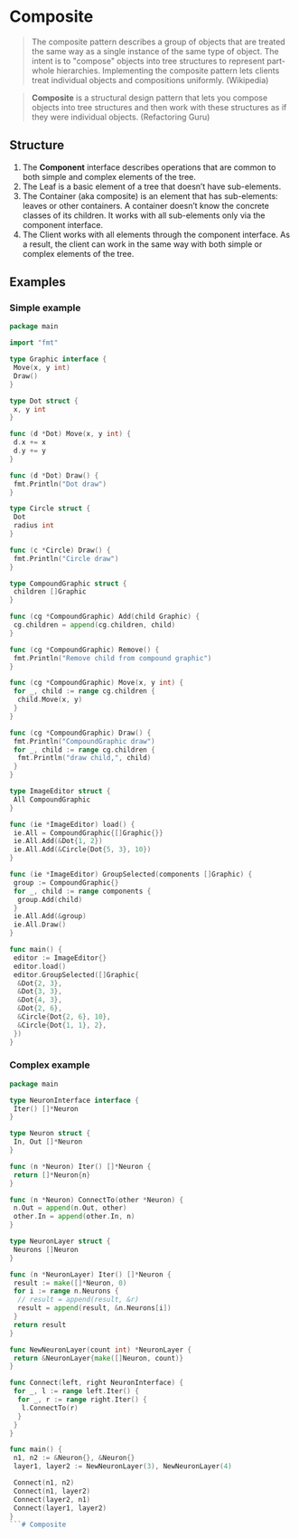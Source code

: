 # Composite

> The composite pattern describes a group of objects that are treated the same way as a single instance of the same type of object. The intent is to "compose" objects into tree structures to represent part-whole hierarchies. Implementing the composite pattern lets clients treat individual objects and compositions uniformly. (Wikipedia)

> **Composite** is a structural design pattern that lets you compose objects into tree structures and then work with these structures as if they were individual objects. (Refactoring Guru)

## Structure

1. The **Component** interface describes operations that are common to both simple and complex elements of the tree.
2. The Leaf is a basic element of a tree that doesn’t have sub-elements.
3. The Container (aka composite) is an element that has sub-elements: leaves or other containers. A container doesn’t know the concrete classes of its children. It works with all sub-elements only via the component interface.
4. The Client works with all elements through the component interface. As a result, the client can work in the same way with both simple or complex elements of the tree.

## Examples

### Simple example

```go
package main

import "fmt"

type Graphic interface {
 Move(x, y int)
 Draw()
}

type Dot struct {
 x, y int
}

func (d *Dot) Move(x, y int) {
 d.x += x
 d.y += y
}

func (d *Dot) Draw() {
 fmt.Println("Dot draw")
}

type Circle struct {
 Dot
 radius int
}

func (c *Circle) Draw() {
 fmt.Println("Circle draw")
}

type CompoundGraphic struct {
 children []Graphic
}

func (cg *CompoundGraphic) Add(child Graphic) {
 cg.children = append(cg.children, child)
}

func (cg *CompoundGraphic) Remove() {
 fmt.Println("Remove child from compound graphic")
}

func (cg *CompoundGraphic) Move(x, y int) {
 for _, child := range cg.children {
  child.Move(x, y)
 }
}

func (cg *CompoundGraphic) Draw() {
 fmt.Println("CompoundGraphic draw")
 for _, child := range cg.children {
  fmt.Println("draw child,", child)
 }
}

type ImageEditor struct {
 All CompoundGraphic
}

func (ie *ImageEditor) load() {
 ie.All = CompoundGraphic{[]Graphic{}}
 ie.All.Add(&Dot{1, 2})
 ie.All.Add(&Circle{Dot{5, 3}, 10})
}

func (ie *ImageEditor) GroupSelected(components []Graphic) {
 group := CompoundGraphic{}
 for _, child := range components {
  group.Add(child)
 }
 ie.All.Add(&group)
 ie.All.Draw()
}

func main() {
 editor := ImageEditor{}
 editor.load()
 editor.GroupSelected([]Graphic{
  &Dot{2, 3},
  &Dot{3, 3},
  &Dot{4, 3},
  &Dot{2, 6},
  &Circle{Dot{2, 6}, 10},
  &Circle{Dot{1, 1}, 2},
 })
}
```

### Complex example

````go
package main

type NeuronInterface interface {
 Iter() []*Neuron
}

type Neuron struct {
 In, Out []*Neuron
}

func (n *Neuron) Iter() []*Neuron {
 return []*Neuron{n}
}

func (n *Neuron) ConnectTo(other *Neuron) {
 n.Out = append(n.Out, other)
 other.In = append(other.In, n)
}

type NeuronLayer struct {
 Neurons []Neuron
}

func (n *NeuronLayer) Iter() []*Neuron {
 result := make([]*Neuron, 0)
 for i := range n.Neurons {
  // result = append(result, &r)
  result = append(result, &n.Neurons[i])
 }
 return result
}

func NewNeuronLayer(count int) *NeuronLayer {
 return &NeuronLayer{make([]Neuron, count)}
}

func Connect(left, right NeuronInterface) {
 for _, l := range left.Iter() {
  for _, r := range right.Iter() {
   l.ConnectTo(r)
  }
 }
}

func main() {
 n1, n2 := &Neuron{}, &Neuron{}
 layer1, layer2 := NewNeuronLayer(3), NewNeuronLayer(4)

 Connect(n1, n2)
 Connect(n1, layer2)
 Connect(layer2, n1)
 Connect(layer1, layer2)
}
```# Composite
````
